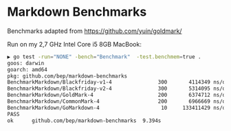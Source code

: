 # Markdown Benchmarks

Benchmarks adapted from https://github.com/yuin/goldmark/

Run on my 2,7 GHz Intel Core i5 8GB MacBook:

```bash
▶ go test -run="NONE" -bench="Benchmark"  -test.benchmem=true .
goos: darwin
goarch: amd64
pkg: github.com/bep/markdown-benchmarks
BenchmarkMarkdown/Blackfriday-v1-4         	     300	   4114349 ns/op	 1435509 B/op	    5361 allocs/op
BenchmarkMarkdown/Blackfriday-v2-4         	     300	   5314095 ns/op	 3338895 B/op	   20057 allocs/op
BenchmarkMarkdown/GoldMark-4               	     200	   6374712 ns/op	 2608445 B/op	   13863 allocs/op
BenchmarkMarkdown/CommonMark-4             	     200	   6966669 ns/op	 2770433 B/op	   18831 allocs/op
BenchmarkMarkdown/GoMarkdown-4             	      10	 133411429 ns/op	 2199855 B/op	   22175 allocs/op
PASS
ok  	github.com/bep/markdown-benchmarks	9.394s
```


